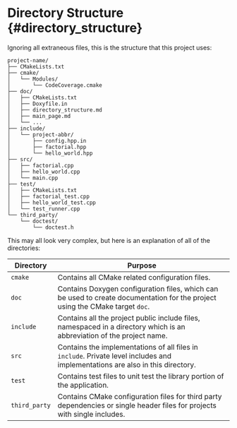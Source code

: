# Directory Structure {#directory_structure}

Ignoring all extraneous files, this is the structure that this project uses: 

    project-name/
    ├── CMakeLists.txt
    ├── cmake/
    │   └── Modules/
    │       └── CodeCoverage.cmake
    ├── doc/
    │   ├── CMakeLists.txt
    │   ├── Doxyfile.in
    │   ├── directory_structure.md
    │   ├── main_page.md
    │   └── ...
    ├── include/
    │   └── project-abbr/
    │       ├── config.hpp.in
    │       ├── factorial.hpp
    │       └── hello_world.hpp
    ├── src/
    │   ├── factorial.cpp
    │   ├── hello_world.cpp
    │   └── main.cpp
    ├── test/
    │   ├── CMakeLists.txt
    │   ├── factorial_test.cpp
    │   ├── hello_world_test.cpp
    │   └── test_runner.cpp
    └── third_party/
        └── doctest/
            └── doctest.h

This may all look very complex, but here is an explanation of all of the directories:

| Directory     | Purpose                                                                                                                        |
|---------------|--------------------------------------------------------------------------------------------------------------------------------|
| `cmake`       | Contains all CMake related configuration files.                                                                                |
| `doc`         | Contains Doxygen configuration files, which can be used to create documentation for the project using the CMake target `doc`.  |
| `include`     | Contains all the project public include files, namespaced in a directory which is an abbreviation of the project name.         |
| `src`         | Contains the implementations of all files in `include`. Private level includes and implementations are also in this directory. |
| `test`        | Contains test files to unit test the library portion of the application.                                                       |
| `third_party` | Contains CMake configuration files for third party dependencies or single header files for projects with single includes.|
